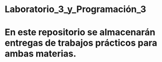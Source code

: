 # Laboratorio_3_y_Programación_3
# En este repositorio se almacenarán entregas de trabajos prácticos para ambas materias.
